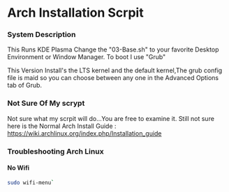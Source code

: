 # Arch Installation Scrpit

### System Description
This Runs KDE Plasma Change the "03-Base.sh" to your favorite Desktop Environment or Window Manager.
To boot I use "Grub"

This Version Install's the LTS kernel and the default kernel,The grub config file is maid so you can choose between any one in the Advanced Options tab of Grub.

### Not Sure Of My scrypt
Not sure what my scrpit will do...You are free to examine it.
Still not sure here is the Normal Arch Install Guide : https://wiki.archlinux.org/index.php/Installation_guide

### Troubleshooting Arch Linux

#### No Wifi

```bash
sudo wifi-menu`
```
